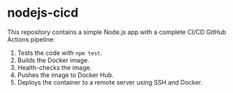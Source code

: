 # nodejs-cicd
This repository contains a simple Node.js app with a complete CI/CD GitHub Actions pipeline:
1. Tests the code with `npm test`.
2. Builds the Docker image.
3. Health-checks the image.
4. Pushes the image to Docker Hub.
5. Deploys the container to a remote server using SSH and Docker.
